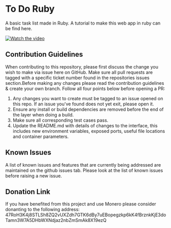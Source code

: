# To Do Ruby
A basic task list made in Ruby. A tutorial to make this web app in ruby can be find here. 

[![Watch the video](https://img.youtube.com/vi/jfqNQdqSAfk/maxresdefault.jpg)](https://youtu.be/jfqNQdqSAfk)

## Contribution Guidelines
When contributing to this repository, please first discuss the change you wish to make via issue here on GitHub. Make sure all pull requests are tagged with a specific ticket number found in the repositories issues section.Before making any changes please read the contribution guidelines & create your own branch. Follow all four points below before opening a PR:
1. Any changes you want to create must be tagged to an issue opened on this repo. If an issue you've found does not yet exit, please open it.
2. Ensure any install or build dependencies are removed before the end of the layer when doing a build.
3. Make sure all corresponding test cases pass.
4. Update the README.md with details of changes to the interface, this includes new environment variables, exposed ports, useful file locations and container parameters.


## Known Issues
A list of known issues and features that are currently being addressed are maintained on the github issues tab. Please look at the list of known issues before raising a new issue.

## Donation Link
If you have benefited from this project and use Monero please consider donanting to the following address:
47RoH3K4j8STLSh8ZQ2vUXZdh7GTK6dBy7uEBopegzkp6kK4fBrznkKjE3doTamn3W7A5DHbWXNdjaz2nbZmSmAk8X19ezQ
